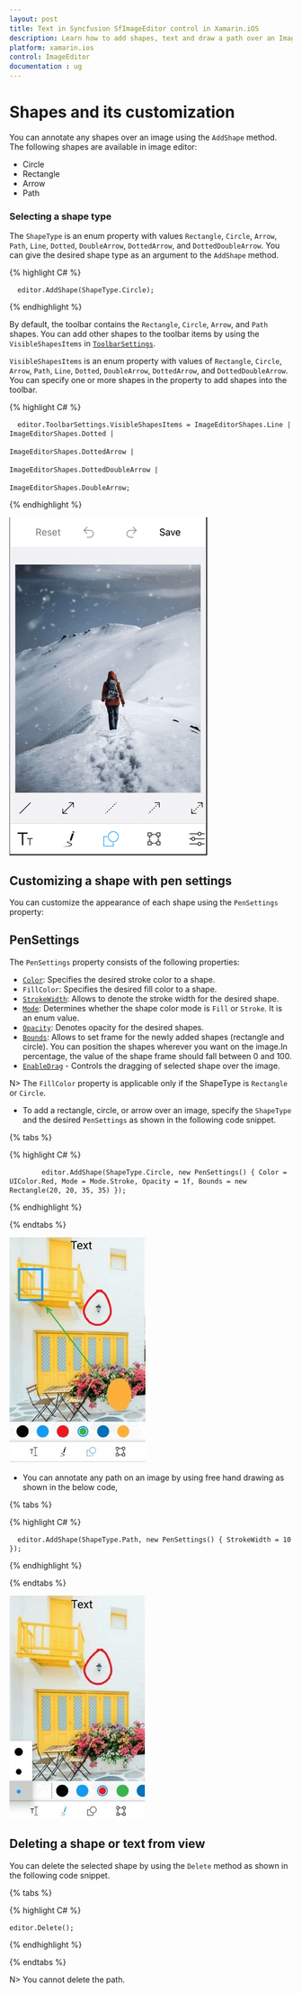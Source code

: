 ```yaml
---
layout: post
title: Text in Syncfusion SfImageEditor control in Xamarin.iOS
description: Learn how to add shapes, text and draw a path over an Image in syncfusion ImageEditor for Xamarin.iOS
platform: xamarin.ios
control: ImageEditor
documentation : ug
---
```


# Shapes and its customization

You can annotate any shapes over an image using the `AddShape` method. The following shapes are available in image editor:

* Circle
* Rectangle
* Arrow
* Path

### Selecting a shape type

The `ShapeType` is an enum property with values `Rectangle`, `Circle`, `Arrow`, `Path`, `Line`, `Dotted`, `DoubleArrow`, `DottedArrow`, and `DottedDoubleArrow`. You can give the desired shape type as an argument to the `AddShape` method.

{% highlight C# %}

      editor.AddShape(ShapeType.Circle);

{% endhighlight %}

By default, the toolbar contains the `Rectangle`, `Circle`, `Arrow`, and `Path` shapes. You can add other shapes to the toolbar items by using the `VisibleShapesItems` in [`ToolbarSettings`](https://help.syncfusion.com/cr/xamarin-ios/Syncfusion.SfImageEditor.iOS.ToolbarSettings.html).

`VisibleShapesItems` is an enum property with values of `Rectangle`, `Circle`, `Arrow`, `Path`, `Line`, `Dotted`, `DoubleArrow`, `DottedArrow`, and `DottedDoubleArrow`. You can specify one or more shapes in the property to add shapes into the toolbar.

{% highlight C# %}

      editor.ToolbarSettings.VisibleShapesItems = ImageEditorShapes.Line | ImageEditorShapes.Dotted | 
                                                  ImageEditorShapes.DottedArrow | 
                                                  ImageEditorShapes.DottedDoubleArrow |
                                                  ImageEditorShapes.DoubleArrow;

{% endhighlight %}

![Shape types](ImageEditor_images/ShapeTypes.png)

## Customizing a shape with pen settings

You can customize the appearance of each shape using the `PenSettings` property:

## PenSettings

The `PenSettings` property consists of the following properties:

* [`Color`](https://help.syncfusion.com/cr/xamarin-ios/Syncfusion.SfImageEditor.iOS.PenSettings.html#Syncfusion_SfImageEditor_iOS_PenSettings_Color): Specifies the desired stroke color to a shape.
* `FillColor`: Specifies the desired fill color to a shape.
* [`StrokeWidth`](https://help.syncfusion.com/cr/xamarin-ios/Syncfusion.SfImageEditor.iOS.PenSettings.html#Syncfusion_SfImageEditor_iOS_PenSettings_StrokeWidth): Allows to denote the stroke width for the desired shape.
* [`Mode`](https://help.syncfusion.com/cr/xamarin-ios/Syncfusion.SfImageEditor.iOS.PenSettings.html#Syncfusion_SfImageEditor_iOS_PenSettings_Mode): Determines whether the shape color mode is `Fill` or `Stroke`. It is an enum value.
* [`Opacity`](https://help.syncfusion.com/cr/xamarin-ios/Syncfusion.SfImageEditor.iOS.PenSettings.html#Syncfusion_SfImageEditor_iOS_PenSettings_Opacity): Denotes opacity for the desired shapes.
* [`Bounds`](https://help.syncfusion.com/cr/xamarin-ios/Syncfusion.SfImageEditor.iOS.PenSettings.html#Syncfusion_SfImageEditor_iOS_PenSettings_Bounds): Allows to set frame for the newly added shapes (rectangle and circle). You can position the shapes wherever you want on the image.In percentage, the value of the shape frame should fall between 0 and 100.
* [`EnableDrag`](https://help.syncfusion.com/cr/xamarin-ios/Syncfusion.SfImageEditor.iOS.PenSettings.html#Syncfusion_SfImageEditor_iOS_PenSettings_EnableDrag) - Controls the dragging of selected shape over the image.

N> The `FillColor` property is applicable only if the ShapeType is `Rectangle` or `Circle`.

* To add a rectangle, circle, or arrow over an image, specify the `ShapeType` and the desired `PenSettings` as shown in the following code snippet.

{% tabs %}

{% highlight C# %}

            editor.AddShape(ShapeType.Circle, new PenSettings() { Color = UIColor.Red, Mode = Mode.Stroke, Opacity = 1f, Bounds = new Rectangle(20, 20, 35, 35) });

{% endhighlight %}

{% endtabs %}

![SfImageEditor](ImageEditor_images/Shapes.jpg)

 * You can annotate any path on an image by using free hand drawing as shown in the below code,

{% tabs %}

{% highlight C# %}

      editor.AddShape(ShapeType.Path, new PenSettings() { StrokeWidth = 10 });

{% endhighlight %}

{% endtabs %}

![SfImageEditor](ImageEditor_images/Path.jpg)

## Deleting a shape or text from view

You can delete the selected shape by using the `Delete` method as shown in the following code snippet.

{% tabs %}

{% highlight C# %}

    editor.Delete();

{% endhighlight %}

{% endtabs %}

N> You cannot delete the path.
